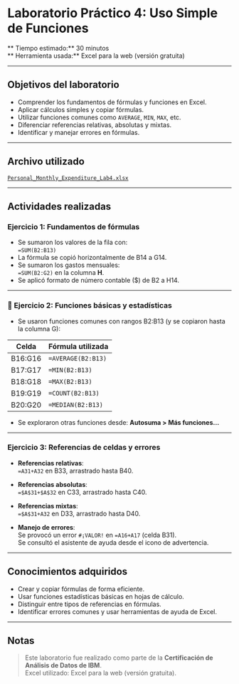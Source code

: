 # Laboratorio Práctico 4: Uso Simple de Funciones

** Tiempo estimado:** 30 minutos  
** Herramienta usada:** Excel para la web (versión gratuita)

---

## Objetivos del laboratorio

- Comprender los fundamentos de fórmulas y funciones en Excel.
- Aplicar cálculos simples y copiar fórmulas.
- Utilizar funciones comunes como `AVERAGE`, `MIN`, `MAX`, etc.
- Diferenciar referencias relativas, absolutas y mixtas.
- Identificar y manejar errores en fórmulas.

---

## Archivo utilizado

[`Personal_Monthly_Expenditure_Lab4.xlsx`](./Personal_Monthly_Expenditure_Lab4.xlsx)

---

## Actividades realizadas

### Ejercicio 1: Fundamentos de fórmulas

- Se sumaron los valores de la fila con:  
  `=SUM(B2:B13)`
- La fórmula se copió horizontalmente de B14 a G14.
- Se sumaron los gastos mensuales:  
  `=SUM(B2:G2)` en la columna **H**.
- Se aplicó formato de número contable ($) de B2 a H14.

---

### 🔧 Ejercicio 2: Funciones básicas y estadísticas

- Se usaron funciones comunes con rangos B2:B13 (y se copiaron hasta la columna G):

| Celda     | Fórmula utilizada           |
|-----------|-----------------------------|
| B16:G16   | `=AVERAGE(B2:B13)`         |
| B17:G17   | `=MIN(B2:B13)`           |
| B18:G18   | `=MAX(B2:B13)`           |
| B19:G19   | `=COUNT(B2:B13)`           |
| B20:G20   | `=MEDIAN(B2:B13)`          |

- Se exploraron otras funciones desde: **Autosuma > Más funciones...**

---

### Ejercicio 3: Referencias de celdas y errores

- **Referencias relativas**:  
  `=A31+A32` en B33, arrastrado hasta B40.

- **Referencias absolutas**:  
  `=$A$31+$A$32` en C33, arrastrado hasta C40.

- **Referencias mixtas**:  
  `=$A$31+A32` en D33, arrastrado hasta D40.

- **Manejo de errores**:  
  Se provocó un error `#¡VALOR!` en `=A16+A17` (celda B31).  
  Se consultó el asistente de ayuda desde el icono de advertencia.

---

## Conocimientos adquiridos

- Crear y copiar fórmulas de forma eficiente.
- Usar funciones estadísticas básicas en hojas de cálculo.
- Distinguir entre tipos de referencias en fórmulas.
- Identificar errores comunes y usar herramientas de ayuda de Excel.

---

## Notas

>  Este laboratorio fue realizado como parte de la **Certificación de Análisis de Datos de IBM**.  
>  Excel utilizado: Excel para la web (versión gratuita).
